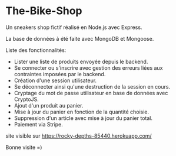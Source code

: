 # The-Bike-Shop
Un sneakers shop fictif réalisé en Node.js avec Express.

La base de données à été faite avec MongoDB et Mongoose.

Liste des fonctionnalités:
- Lister une liste de produits envoyée depuis le backend.
- Se connecter ou s'inscrire avec gestion des erreurs liées aux contraintes imposées par le backend.
- Création d'une session utilisateur.
- Se déconnecter ainsi qu'une destruction de la session en cours.
- Cryptage du mot de passe utilisateur en base de données avec CryptoJS.
- Ajout d'un produit au panier.
- Mise à jour du panier en fonction de la quantité choisie.
- Suppression d'un article avec mise à jour du panier total.
- Paiement via Stripe.

site visible sur https://rocky-depths-85440.herokuapp.com/

Bonne visite =)
